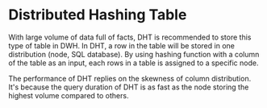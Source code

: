 # Distributed Hashing Table

With large volume of data full of facts, DHT is recommended to store this type of table in DWH. In DHT, a row in the table will be stored in one distribution (node, SQL database). By using hashing function with a column of the table as an input, each rows in a table is assigned to a specific node.

The performance of DHT replies on the skewness of column distribution. It's because the query duration of DHT is as fast as the node storing the highest volume compared to others. 

